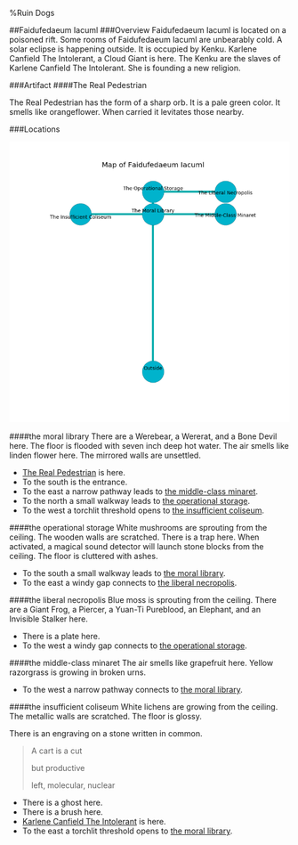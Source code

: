 %Ruin Dogs

##Faidufedaeum Iacuml
###Overview
Faidufedaeum Iacuml is located on a poisoned rift. Some rooms of Faidufedaeum Iacuml are unbearably cold. A solar eclipse is happening outside. It is occupied by Kenku. <a name="Karlene-Canfield-The-Intolerant"></a>Karlene Canfield The Intolerant, a Cloud Giant is here. The Kenku are the slaves of Karlene Canfield The Intolerant. She  is founding a new religion. 



###Artifact
####<a name="The-Real-Pedestrian"></a>The Real Pedestrian


The Real Pedestrian has the form of a sharp orb. It is a pale green color. It smells like orangeflower. When carried it levitates those nearby. 





###Locations


![](../v1/images/Faidufedaeum-Iacuml.png)

####<a name="the-moral-library"></a>the moral library
There are a Werebear, a Wererat, and a Bone Devil here. The floor is flooded with seven inch deep hot water. The air smells like linden flower here. The mirrored walls are unsettled. 



* [The Real Pedestrian](#The-Real-Pedestrian) is here.
* To the south is the entrance.
* To the east a narrow pathway leads to [the middle-class minaret](#the-middle-class-minaret).
* To the north a small walkway leads to [the operational storage](#the-operational-storage).
* To the west a torchlit threshold opens to [the insufficient coliseum](#the-insufficient-coliseum).


####<a name="the-operational-storage"></a>the operational storage
White mushrooms are sprouting from the ceiling. The wooden walls are scratched. There is a trap here. When activated, a magical sound detector will launch stone blocks from the ceiling. The floor is cluttered with ashes. 



* To the south a small walkway leads to [the moral library](#the-moral-library).
* To the east a windy gap connects to [the liberal necropolis](#the-liberal-necropolis).


####<a name="the-liberal-necropolis"></a>the liberal necropolis
Blue moss is sprouting from the ceiling. There are a Giant Frog, a Piercer, a Yuan-Ti Pureblood, an Elephant, and an Invisible Stalker here. 



* There is a plate here.
* To the west a windy gap connects to [the operational storage](#the-operational-storage).


####<a name="the-middle-class-minaret"></a>the middle-class minaret
The air smells like grapefruit here. Yellow razorgrass is growing in broken urns. 



* To the west a narrow pathway connects to [the moral library](#the-moral-library).


####<a name="the-insufficient-coliseum"></a>the insufficient coliseum
White lichens are growing from the ceiling. The metallic walls are scratched. The floor is glossy. 

There is an engraving on a stone written in common. 

> A cart is a cut
>
> but productive
>
> left, molecular, nuclear
>


* There is a ghost here.
* There is a brush here.
* [Karlene Canfield The Intolerant](#Karlene-Canfield-The-Intolerant) is here.
* To the east a torchlit threshold opens to [the moral library](#the-moral-library).


